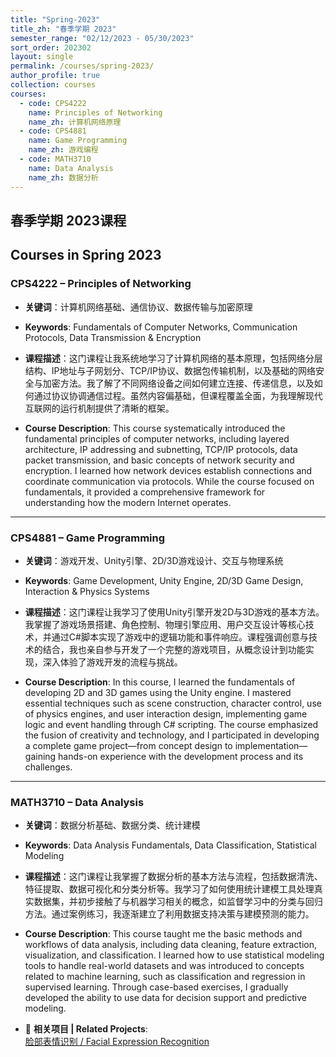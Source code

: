 ```yaml
---
title: "Spring-2023"
title_zh: "春季学期 2023"
semester_range: "02/12/2023 - 05/30/2023"
sort_order: 202302
layout: single
permalink: /courses/spring-2023/
author_profile: true
collection: courses
courses:
  - code: CPS4222
    name: Principles of Networking
    name_zh: 计算机网络原理
  - code: CPS4881
    name: Game Programming
    name_zh: 游戏编程
  - code: MATH3710
    name: Data Analysis
    name_zh: 数据分析
---
```


## 春季学期 2023课程  
## Courses in Spring 2023

### CPS4222 – Principles of Networking  
- **关键词**：计算机网络基础、通信协议、数据传输与加密原理  
- **Keywords**: Fundamentals of Computer Networks, Communication Protocols, Data Transmission & Encryption  

- **课程描述**：这门课程让我系统地学习了计算机网络的基本原理，包括网络分层结构、IP地址与子网划分、TCP/IP协议、数据包传输机制，以及基础的网络安全与加密方法。我了解了不同网络设备之间如何建立连接、传递信息，以及如何通过协议协调通信过程。虽然内容偏基础，但课程覆盖全面，为我理解现代互联网的运行机制提供了清晰的框架。  
- **Course Description**: This course systematically introduced the fundamental principles of computer networks, including layered architecture, IP addressing and subnetting, TCP/IP protocols, data packet transmission, and basic concepts of network security and encryption. I learned how network devices establish connections and coordinate communication via protocols. While the course focused on fundamentals, it provided a comprehensive framework for understanding how the modern Internet operates.

---

### CPS4881 – Game Programming  
- **关键词**：游戏开发、Unity引擎、2D/3D游戏设计、交互与物理系统  
- **Keywords**: Game Development, Unity Engine, 2D/3D Game Design, Interaction & Physics Systems  

- **课程描述**：这门课程让我学习了使用Unity引擎开发2D与3D游戏的基本方法。我掌握了游戏场景搭建、角色控制、物理引擎应用、用户交互设计等核心技术，并通过C#脚本实现了游戏中的逻辑功能和事件响应。课程强调创意与技术的结合，我也亲自参与开发了一个完整的游戏项目，从概念设计到功能实现，深入体验了游戏开发的流程与挑战。  
- **Course Description**: In this course, I learned the fundamentals of developing 2D and 3D games using the Unity engine. I mastered essential techniques such as scene construction, character control, use of physics engines, and user interaction design, implementing game logic and event handling through C# scripting. The course emphasized the fusion of creativity and technology, and I participated in developing a complete game project—from concept design to implementation—gaining hands-on experience with the development process and its challenges.

---

### MATH3710 – Data Analysis  
- **关键词**：数据分析基础、数据分类、统计建模  
- **Keywords**: Data Analysis Fundamentals, Data Classification, Statistical Modeling  

- **课程描述**：这门课程让我掌握了数据分析的基本方法与流程，包括数据清洗、特征提取、数据可视化和分类分析等。我学习了如何使用统计建模工具处理真实数据集，并初步接触了与机器学习相关的概念，如监督学习中的分类与回归方法。通过案例练习，我逐渐建立了利用数据支持决策与建模预测的能力。  
- **Course Description**: This course taught me the basic methods and workflows of data analysis, including data cleaning, feature extraction, visualization, and classification. I learned how to use statistical modeling tools to handle real-world datasets and was introduced to concepts related to machine learning, such as classification and regression in supervised learning. Through case-based exercises, I gradually developed the ability to use data for decision support and predictive modeling.

- 🔗 **相关项目 | Related Projects**:  
  [脸部表情识别 / Facial Expression Recognition](/projects/facial-expression-recognition/)

